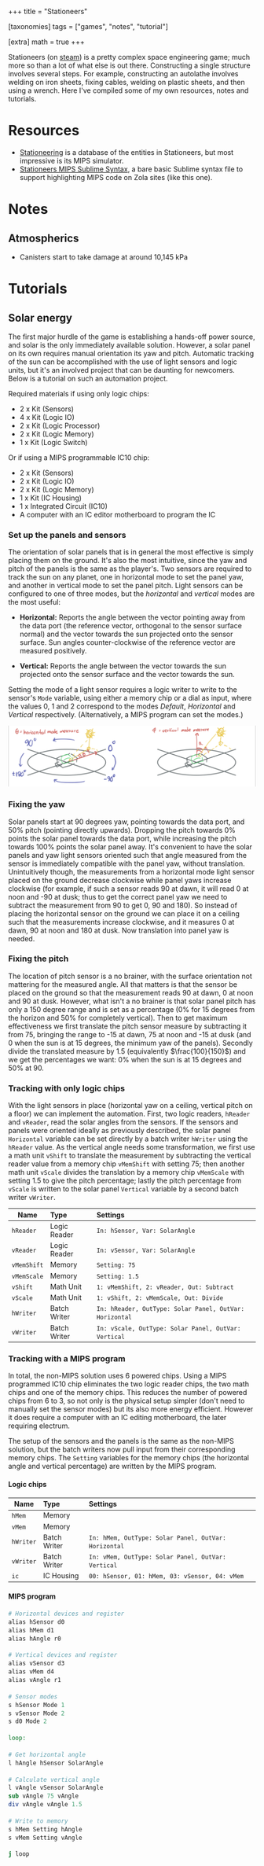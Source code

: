 +++
title = "Stationeers"

[taxonomies]
tags = ["games", "notes", "tutorial"]

[extra]
math = true
+++

Stationeers (on [steam](https://store.steampowered.com/app/544550/Stationeers/)) is a pretty complex
space engineering game; much more so than a lot of what else is out there. Constructing a single
structure involves several steps. For example, constructing an autolathe involves welding on iron
sheets, fixing cables, welding on plastic sheets, and then using a wrench. Here I've compiled some
of my own resources, notes and tutorials.

<!-- more -->

# Resources

- [Stationeering](stationeering.com/) is a database of the entities in Stationeers, but most
  impressive is its MIPS simulator.
- [Stationeers MIPS Sublime Syntax](mips.sublime-syntax), a bare
  basic Sublime syntax file to support highlighting MIPS code on Zola sites (like this one).

# Notes

## Atmospherics

- Canisters start to take damage at around 10,145 kPa

# Tutorials

## Solar energy

The first major hurdle of the game is establishing a hands-off power source, and solar is the only
immediately available solution. However, a solar panel on its own requires manual orientation its
yaw and pitch. Automatic tracking of the sun can be accomplished with the use of light sensors
and logic units, but it's an involved project that can be daunting for newcomers. Below is a
tutorial on such an automation project.

Required materials if using only logic chips:

- 2 x Kit (Sensors)
- 4 x Kit (Logic IO)
- 2 x Kit (Logic Processor)
- 2 x Kit (Logic Memory)
- 1 x Kit (Logic Switch)

Or if using a MIPS programmable IC10 chip:

- 2 x Kit (Sensors)
- 2 x Kit (Logic IO)
- 2 x Kit (Logic Memory)
- 1 x Kit (IC Housing)
- 1 x Integrated Circuit (IC10)
- A computer with an IC editor motherboard to program the IC

### Set up the panels and sensors

The orientation of solar panels that is in general the most effective is simply placing them on the
ground. It's also the most intuitive, since the yaw and pitch of the panels is the same as the
player's. Two sensors are required to track the sun on any planet, one in horizontal mode to set the
panel yaw, and another in vertical mode to set the panel pitch. Light sensors can be configured to
one of three modes, but the *horizontal* and *vertical* modes are the most useful:

- **Horizontal:** Reports the angle between the vector pointing away from the data port (the
  reference vector, orthogonal to the sensor surface normal) and the vector towards the sun
  projected onto the sensor surface. Sun angles counter-clockwise of the reference vector are measured
  positively.

- **Vertical:** Reports the angle between the vector towards the sun projected onto the sensor
  surface and the vector towards the sun.

Setting the mode of a light sensor requires a logic writer to write to the sensor's `Mode` variable,
using either a memory chip or a dial as input, where the values 0, 1 and 2 correspond to the modes
*Default*, *Horizontal* and *Vertical* respectively. (Alternatively, a MIPS program can set the
modes.)

![Light sensors](sensors.jpg)

### Fixing the yaw

Solar panels start at 90 degrees yaw, pointing towards the data port, and 50% pitch (pointing
directly upwards). Dropping the pitch towards 0% points the solar panel towards the data port, while
increasing the pitch towards 100% points the solar panel away. It's convenient to have the solar
panels and yaw light sensors oriented such that angle measured from the sensor is immediately
compatible with the panel yaw, without translation. Unintuitively though, the measurements from a
horizontal mode light sensor placed on the ground decrease clockwise while panel yaws increase
clockwise (for example, if such a sensor reads 90 at dawn, it will read 0 at noon and -90 at dusk;
thus to get the correct panel yaw we need to subtract the measurement from 90 to get 0, 90 and 180).
So instead of placing the horizontal sensor on the ground we can place it on a ceiling such that the
measurements increase clockwise, and it measures 0 at dawn, 90 at noon and 180 at dusk. Now
translation into panel yaw is needed.

### Fixing the pitch

The location of pitch sensor is a no brainer, with the surface orientation not mattering for the
measured angle. All that matters is that the sensor be placed on the ground so that the measurement
reads 90 at dawn, 0 at noon and 90 at dusk. However, what isn't a no brainer is that solar panel
pitch has only a 150 degree range and is set as a percentage (0% for 15 degrees from the horizon and
50% for completely vertical). Then to get maximum effectiveness we first translate the pitch sensor
measure by subtracting it from 75, bringing the range to -15 at dawn, 75 at noon and -15 at dusk
(and 0 when the sun is at 15 degrees, the minimum yaw of the panels). Secondly divide the translated
measure by 1.5 (equivalently $\frac{100}{150}$) and we get the percentages we want: 0% when the sun
is at 15 degrees and 50% at 90.

### Tracking with only logic chips

With the light sensors in place (horizontal yaw on a ceiling, vertical pitch on a floor) we can
implement the automation. First, two logic readers, `hReader` and `vReader`, read the solar angles
from the sensors. If the sensors and panels were oriented ideally as previously described, the solar
panel `Horizontal` variable can be set directly by a batch writer `hWriter` using the `hReader`
value. As the vertical angle needs some transformation, we first use a math unit `vShift` to
translate the measurement by subtracting the vertical reader value from a memory chip `vMemShift`
with setting 75; then another math unit `vScale` divides the translation by a memory chip
`vMemScale` with setting 1.5 to give the pitch percentage; lastly the pitch percentage from `vScale`
is written to the solar panel `Vertical` variable by a second batch writer `vWriter`.

Name | Type | Settings
--- | :-- | :--
`hReader` | Logic Reader | `In: hSensor, Var: SolarAngle`
`vReader` | Logic Reader | `In: vSensor, Var: SolarAngle`
`vMemShift` | Memory | `Setting: 75`
`vMemScale` | Memory | `Setting: 1.5`
`vShift` | Math Unit | `1: vMemShift, 2: vReader, Out: Subtract`
`vScale` | Math Unit | `1: vShift, 2: vMemScale, Out: Divide`
`hWriter` | Batch Writer | `In: hReader, OutType: Solar Panel, OutVar: Horizontal`
`vWriter` | Batch Writer | `In: vScale, OutType: Solar Panel, OutVar: Vertical`

### Tracking with a MIPS program

In total, the non-MIPS solution uses 6 powered chips. Using a MIPS programmed IC10 chip eliminates
the two logic reader chips, the two math chips and one of the memory chips. This reduces the number
of powered chips from 6 to 3, so not only is the physical setup simpler (don't need to manually set
the sensor modes) but its also more energy efficient. However it does require a computer with an IC
editing motherboard, the later requiring electrum.

The setup of the sensors and the panels is the same as the non-MIPS solution, but the batch writers
now pull input from their corresponding memory chips. The `Setting` variables for the memory chips
(the horizontal angle and vertical percentage) are written by the MIPS program.

#### Logic chips

Name | Type | Settings
--- | :-- | :--
`hMem` | Memory |
`vMem` | Memory |
`hWriter` | Batch Writer | `In: hMem, OutType: Solar Panel, OutVar: Horizontal`
`vWriter` | Batch Writer | `In: vMem, OutType: Solar Panel, OutVar: Vertical`
`ic` | IC Housing | `00: hSensor, 01: hMem, 03: vSensor, 04: vMem`

#### MIPS program

``` mips
# Horizontal devices and register
alias hSensor d0
alias hMem d1
alias hAngle r0

# Vertical devices and register
alias vSensor d3
alias vMem d4
alias vAngle r1

# Sensor modes
s hSensor Mode 1
s vSensor Mode 2
s d0 Mode 2

loop:

# Get horizontal angle
l hAngle hSensor SolarAngle

# Calculate vertical angle
l vAngle vSensor SolarAngle
sub vAngle 75 vAngle
div vAngle vAngle 1.5

# Write to memory
s hMem Setting hAngle
s vMem Setting vAngle

j loop
```

